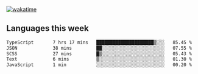 [![wakatime](https://wakatime.com/badge/user/2d08dcba-b829-42d8-897d-6a005f58591f.svg)](https://wakatime.com/@2d08dcba-b829-42d8-897d-6a005f58591f)

## Languages this week

<!--START_SECTION:waka-->

```txt
TypeScript       7 hrs 17 mins   █████████████████████▒░░░   85.45 %
JSON             38 mins         ██░░░░░░░░░░░░░░░░░░░░░░░   07.55 %
SCSS             27 mins         █▒░░░░░░░░░░░░░░░░░░░░░░░   05.43 %
Text             6 mins          ▒░░░░░░░░░░░░░░░░░░░░░░░░   01.30 %
JavaScript       1 min           ░░░░░░░░░░░░░░░░░░░░░░░░░   00.20 %
```

<!--END_SECTION:waka-->
